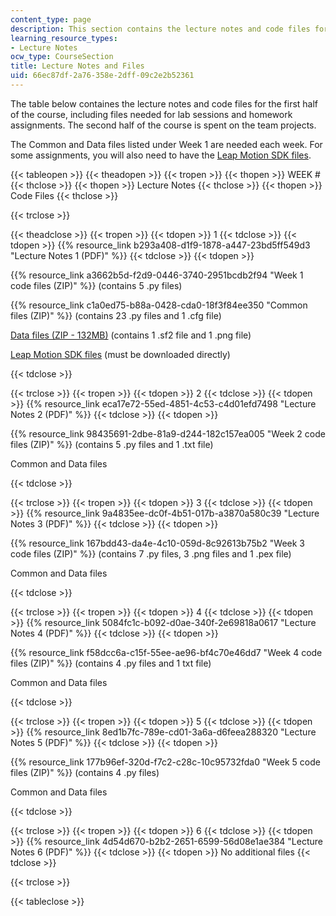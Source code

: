 ```yaml
---
content_type: page
description: This section contains the lecture notes and code files for the course.
learning_resource_types:
- Lecture Notes
ocw_type: CourseSection
title: Lecture Notes and Files
uid: 66ec87df-2a76-358e-2dff-09c2e2b52361
---
```


The table below containes the lecture notes and code files for the first half of the course, including files needed for lab sessions and homework assignments. The second half of the course is spent on the team projects.

The Common and Data files listed under Week 1 are needed each week. For some assignments, you will also need to have the [Leap Motion SDK files](https://web.archive.org/web/20191231035059/https://developer.leapmotion.com/setup/desktop).

{{< tableopen >}}
{{< theadopen >}}
{{< tropen >}}
{{< thopen >}}
WEEK #
{{< thclose >}}
{{< thopen >}}
Lecture Notes
{{< thclose >}}
{{< thopen >}}
Code Files
{{< thclose >}}

{{< trclose >}}

{{< theadclose >}}
{{< tropen >}}
{{< tdopen >}}
1
{{< tdclose >}}
{{< tdopen >}}
{{% resource_link b293a408-d1f9-1878-a447-23bd5ff549d3 "Lecture Notes 1 (PDF)" %}}
{{< tdclose >}}
{{< tdopen >}}


{{% resource_link a3662b5d-f2d9-0446-3740-2951bcdb2f94 "Week 1 code files (ZIP)" %}} (contains 5 .py files)

{{% resource_link c1a0ed75-b88a-0428-cda0-18f3f84ee350 "Common files (ZIP)" %}} (contains 23 .py files and 1 .cfg file)

[Data files (ZIP - 132MB)](/ans7870/21m/21m.385/f16/MIT21M_385F16_data.zip) (contains 1 .sf2 file and 1 .png file)

[Leap Motion SDK files](https://developer.leapmotion.com/sdk/v2) (must be downloaded directly)


{{< tdclose >}}

{{< trclose >}}
{{< tropen >}}
{{< tdopen >}}
2
{{< tdclose >}}
{{< tdopen >}}
{{% resource_link eca17e72-55ed-4851-4c53-c4d01efd7498 "Lecture Notes 2 (PDF)" %}}
{{< tdclose >}}
{{< tdopen >}}


{{% resource_link 98435691-2dbe-81a9-d244-182c157ea005 "Week 2 code files (ZIP)" %}} (contains 5 .py files and 1 .txt file)

Common and Data files


{{< tdclose >}}

{{< trclose >}}
{{< tropen >}}
{{< tdopen >}}
3
{{< tdclose >}}
{{< tdopen >}}
{{% resource_link 9a4835ee-dc0f-4b51-017b-a3870a580c39 "Lecture Notes 3 (PDF)" %}}
{{< tdclose >}}
{{< tdopen >}}


{{% resource_link 167bdd43-da4e-4c10-059d-8c92613b75b2 "Week 3 code files (ZIP)" %}} (contains 7 .py files, 3 .png files and 1 .pex file)

Common and Data files


{{< tdclose >}}

{{< trclose >}}
{{< tropen >}}
{{< tdopen >}}
4
{{< tdclose >}}
{{< tdopen >}}
{{% resource_link 5084fc1c-b092-d0ae-340f-2e69818a0617 "Lecture Notes 4 (PDF)" %}}
{{< tdclose >}}
{{< tdopen >}}


{{% resource_link f58dcc6a-c15f-55ee-ae96-bf4c70e46dd7 "Week 4 code files (ZIP)" %}} (contains 4 .py files and 1 txt file)

Common and Data files


{{< tdclose >}}

{{< trclose >}}
{{< tropen >}}
{{< tdopen >}}
5
{{< tdclose >}}
{{< tdopen >}}
{{% resource_link 8ed1b7fc-789e-cd01-3a6a-d6feea288320 "Lecture Notes 5 (PDF)" %}}
{{< tdclose >}}
{{< tdopen >}}


{{% resource_link 177b96ef-320d-f7c2-c28c-10c95732fda0 "Week 5 code files (ZIP)" %}} (contains 4 .py files)

Common and Data files


{{< tdclose >}}

{{< trclose >}}
{{< tropen >}}
{{< tdopen >}}
6
{{< tdclose >}}
{{< tdopen >}}
{{% resource_link 4d54d670-b2b2-2651-6599-56d08e1ae384 "Lecture Notes 6 (PDF)" %}}
{{< tdclose >}}
{{< tdopen >}}
No additional files
{{< tdclose >}}

{{< trclose >}}

{{< tableclose >}}